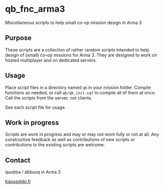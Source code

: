 # qb_fnc_arma3

Miscellaneous scripts to help small co-op mission design in Arma 3

## Purpose

These scripts are a collection of rather random scripts intended to help design of (small) co-op missions for Arma 3. They are designed to work on hosted multiplayer and on dedicated servers.

## Usage

Place script files in a directory named `qb` in your mission folder. Compile functions as needed, or call `qb/qb_init.sqf` to compile all of them at once. Call the scripts from the server, not clients.

See each script file for usage.

## Work in progress

Scripts are work in progress and may or may not work fully or not at all. Any constructive feedback as well as contributions of new scripts or contributions to the existing scripts are welcome.

## Contact

quubba / abbuuq in Arma 3

klasse@iki.fi
